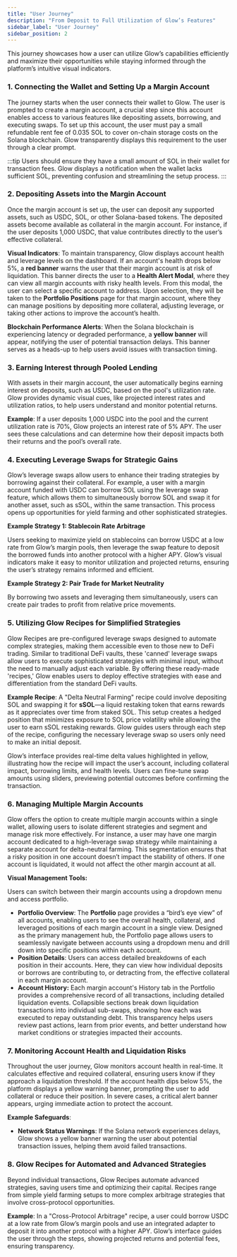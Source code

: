 ```yaml
---
title: "User Journey"
description: "From Deposit to Full Utilization of Glow’s Features"
sidebar_label: "User Journey"
sidebar_position: 2
---
```


This journey showcases how a user can utilize Glow’s capabilities efficiently and maximize their opportunities while staying informed through the platform’s intuitive visual indicators.

### 1. Connecting the Wallet and Setting Up a Margin Account

The journey starts when the user connects their wallet to Glow. The user is prompted to create a margin account, a crucial step since this account enables access to various features like depositing assets, borrowing, and executing swaps. To set up this account, the user must pay a small refundable rent fee of 0.035 SOL to cover on-chain storage costs on the Solana blockchain. Glow transparently displays this requirement to the user through a clear prompt.

:::tip
Users should ensure they have a small amount of SOL in their wallet for transaction fees. Glow displays a notification when the wallet lacks sufficient SOL, preventing confusion and streamlining the setup process.
:::

### 2. Depositing Assets into the Margin Account

Once the margin account is set up, the user can deposit any supported assets, such as USDC, SOL, or other Solana-based tokens. The deposited assets become available as collateral in the margin account. For instance, if the user deposits 1,000 USDC, that value contributes directly to the user’s effective collateral.

**Visual Indicators**: To maintain transparency, Glow displays account health and leverage levels on the dashboard. If an account's health drops below 5%, a **red banner** warns the user that their margin account is at risk of liquidation. This banner directs the user to a **Health Alert Modal**, where they can view all margin accounts with risky health levels. From this modal, the user can select a specific account to address. Upon selection, they will be taken to the **Portfolio Positions** page for that margin account, where they can manage positions by depositing more collateral, adjusting leverage, or taking other actions to improve the account’s health.

**Blockchain Performance Alerts**: When the Solana blockchain is experiencing latency or degraded performance, a **yellow banner** will appear, notifying the user of potential transaction delays. This banner serves as a heads-up to help users avoid issues with transaction timing.

### 3. Earning Interest through Pooled Lending

With assets in their margin account, the user automatically begins earning interest on deposits, such as USDC, based on the pool's utilization rate. Glow provides dynamic visual cues, like projected interest rates and utilization ratios, to help users understand and monitor potential returns.

**Example**: If a user deposits 1,000 USDC into the pool and the current utilization rate is 70%, Glow projects an interest rate of 5% APY. The user sees these calculations and can determine how their deposit impacts both their returns and the pool’s overall rate.

### 4. Executing Leverage Swaps for Strategic Gains

Glow’s leverage swaps allow users to enhance their trading strategies by borrowing against their collateral. For example, a user with a margin account funded with USDC can borrow SOL using the leverage swap feature, which allows them to simultaneously borrow SOL and swap it for another asset, such as sSOL, within the same transaction. This process opens up opportunities for yield farming and other sophisticated strategies.

**Example Strategy 1: Stablecoin Rate Arbitrage**

Users seeking to maximize yield on stablecoins can borrow USDC at a low rate from Glow’s margin pools, then leverage the swap feature to deposit the borrowed funds into another protocol with a higher APY. Glow’s visual indicators make it easy to monitor utilization and projected returns, ensuring the user’s strategy remains informed and efficient.

**Example Strategy 2: Pair Trade for Market Neutrality**

By borrowing two assets and leveraging them simultaneously, users can create pair trades to profit from relative price movements.

### 5. Utilizing Glow Recipes for Simplified Strategies

Glow Recipes are pre-configured leverage swaps designed to automate complex strategies, making them accessible even to those new to DeFi trading. Similar to traditional DeFi vaults, these 'canned' leverage swaps allow users to execute sophisticated strategies with minimal input, without the need to manually adjust each variable. By offering these ready-made 'recipes,' Glow enables users to deploy effective strategies with ease and differentiation from the standard DeFi vaults.

**Example Recipe**: A "Delta Neutral Farming" recipe could involve depositing SOL and swapping it for **sSOL**—a liquid restaking token that earns rewards as it appreciates over time from staked SOL. This setup creates a hedged position that minimizes exposure to SOL price volatility while allowing the user to earn sSOL restaking rewards. Glow guides users through each step of the recipe, configuring the necessary leverage swap so users only need to make an initial deposit.

Glow’s interface provides real-time delta values highlighted in yellow, illustrating how the recipe will impact the user’s account, including collateral impact, borrowing limits, and health levels. Users can fine-tune swap amounts using sliders, previewing potential outcomes before confirming the transaction.

### 6. Managing Multiple Margin Accounts

Glow offers the option to create multiple margin accounts within a single wallet, allowing users to isolate different strategies and segment and manage risk more effectively. For instance, a user may have one margin account dedicated to a high-leverage swap strategy while maintaining a separate account for delta-neutral farming. This segmentation ensures that a risky position in one account doesn’t impact the stability of others. If one account is liquidated, it would not affect the other margin account at all.

**Visual Management Tools:**

Users can switch between their margin accounts using a dropdown menu and access portfolio.

- **Portfolio Overview**: The **Portfolio** page provides a “bird’s eye view” of all accounts, enabling users to see the overall health, collateral, and leveraged positions of each margin account in a single view. Designed as the primary management hub, the Portfolio page allows users to seamlessly navigate between accounts using a dropdown menu and drill down into specific positions within each account.
- **Position Details**: Users can access detailed breakdowns of each position in their accounts. Here, they can view how individual deposits or borrows are contributing to, or detracting from, the effective collateral in each margin account.
- **Account History:** Each margin account's History tab in the Portfolio provides a comprehensive record of all transactions, including detailed liquidation events. Collapsible sections break down liquidation transactions into individual sub-swaps, showing how each was executed to repay outstanding debt. This transparency helps users review past actions, learn from prior events, and better understand how market conditions or strategies impacted their accounts.

### 7. Monitoring Account Health and Liquidation Risks

Throughout the user journey, Glow monitors account health in real-time. It calculates effective and required collateral, ensuring users know if they approach a liquidation threshold. If the account health dips below 5%, the platform displays a yellow warning banner, prompting the user to add collateral or reduce their position. In severe cases, a critical alert banner appears, urging immediate action to protect the account.

**Example Safeguards**:

- **Network Status Warnings**: If the Solana network experiences delays, Glow shows a yellow banner warning the user about potential transaction issues, helping them avoid failed transactions.

### 8. Glow Recipes for Automated and Advanced Strategies

Beyond individual transactions, Glow Recipes automate advanced strategies, saving users time and optimizing their capital. Recipes range from simple yield farming setups to more complex arbitrage strategies that involve cross-protocol opportunities.

**Example**: In a "Cross-Protocol Arbitrage" recipe, a user could borrow USDC at a low rate from Glow’s margin pools and use an integrated adapter to deposit it into another protocol with a higher APY. Glow’s interface guides the user through the steps, showing projected returns and potential fees, ensuring transparency.
